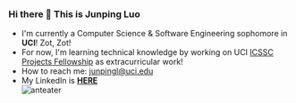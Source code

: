 ### Hi there 👋 This is Junping Luo
+ I'm currently a Computer Science & Software Engineering sophomore in **UCI**! Zot, Zot!  
+ For now, I'm learning technical knowledge by working on UCI [ICSSC Projects Fellowship](https://fellowship.icssc.club/) as extracurricular work!  
+ How to reach me: junpingl@uci.edu
+ My LinkedIn is **[HERE](www.linkedin.com/in/junpingluo)**  
![anteater](https://mcrs.bio.uci.edu/files/2019/11/BCeater-right-768x416.png)
<!--
**JacE070/JacE070** is a ✨ _special_ ✨ repository because its `README.md` (this file) appears on your GitHub profile.

Here are some ideas to get you started:

- 🔭 I’m currently working on ...
- 🌱 I’m currently learning ...
- 👯 I’m looking to collaborate on ...
- 🤔 I’m looking for help with ...
- 💬 Ask me about ...
- 📫 How to reach me: ...
- 😄 Pronouns: ...
- ⚡ Fun fact: ...
-->
